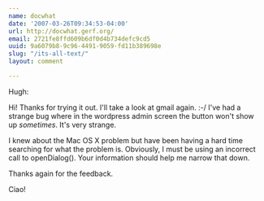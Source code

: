 ```yaml
---
name: docwhat
date: '2007-03-26T09:34:53-04:00'
url: http://docwhat.gerf.org/
email: 2721fe8ffd609b6df0d4b734defc9cd5
uuid: 9a6079b8-9c96-4491-9059-fd11b389698e
slug: "/its-all-text/"
layout: comment

---
```


Hugh:

Hi!  Thanks for trying it out.  I'll take a look at gmail again. :-/  I've had a strange bug where in the wordpress admin screen the button won't show up <em>sometimes</em>.  It's very strange.

I knew about the Mac OS X problem but have been having a hard time searching for what the problem is.  Obviously, I must be using an incorrect call to openDialog().  Your information should help me narrow that down.

Thanks again for the feedback.

Ciao!
